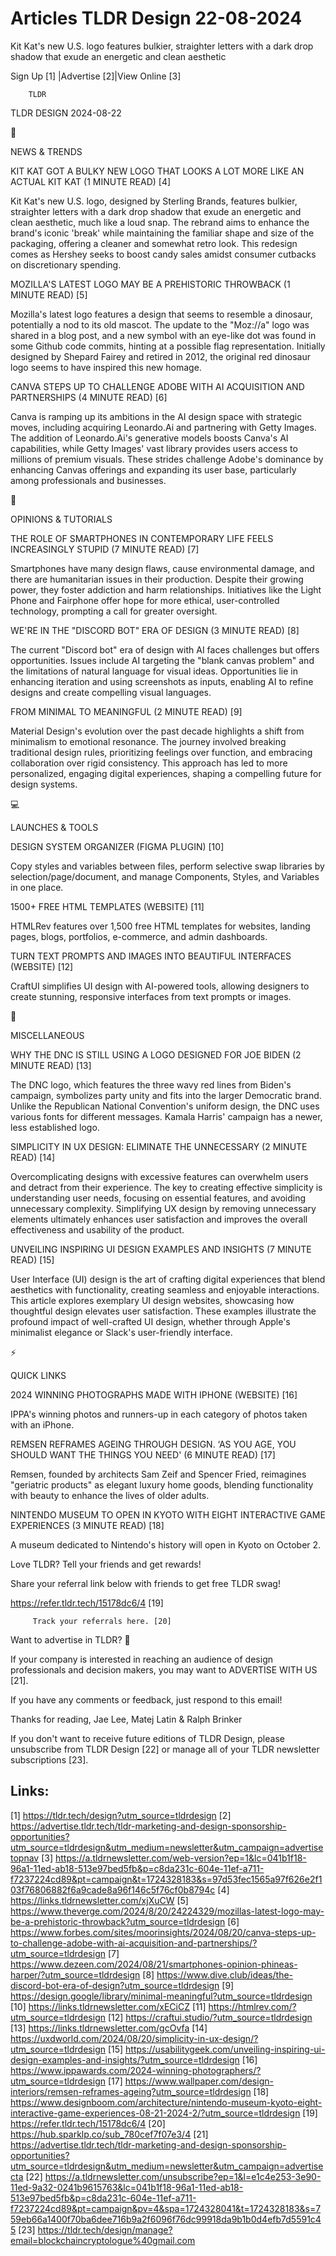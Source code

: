 # Articles TLDR Design 22-08-2024

Kit Kat's new U.S. logo features bulkier, straighter letters with a
dark drop shadow that exude an energetic and clean aesthetic  

 Sign Up [1] |Advertise [2]|View Online [3] 

		TLDR 

TLDR DESIGN 2024-08-22

📱 

NEWS & TRENDS

 KIT KAT GOT A BULKY NEW LOGO THAT LOOKS A LOT MORE LIKE AN ACTUAL KIT
KAT (1 MINUTE READ) [4] 

 Kit Kat's new U.S. logo, designed by Sterling Brands, features
bulkier, straighter letters with a dark drop shadow that exude an
energetic and clean aesthetic, much like a loud snap. The rebrand aims
to enhance the brand's iconic 'break' while maintaining the familiar
shape and size of the packaging, offering a cleaner and somewhat retro
look. This redesign comes as Hershey seeks to boost candy sales amidst
consumer cutbacks on discretionary spending. 

 MOZILLA'S LATEST LOGO MAY BE A PREHISTORIC THROWBACK (1 MINUTE READ)
[5] 

 Mozilla's latest logo features a design that seems to resemble a
dinosaur, potentially a nod to its old mascot. The update to the
"Moz://a" logo was shared in a blog post, and a new symbol with an
eye-like dot was found in some Github code commits, hinting at a
possible flag representation. Initially designed by Shepard Fairey and
retired in 2012, the original red dinosaur logo seems to have inspired
this new homage. 

 CANVA STEPS UP TO CHALLENGE ADOBE WITH AI ACQUISITION AND
PARTNERSHIPS (4 MINUTE READ) [6] 

 Canva is ramping up its ambitions in the AI design space with
strategic moves, including acquiring Leonardo.Ai and partnering with
Getty Images. The addition of Leonardo.Ai's generative models boosts
Canva's AI capabilities, while Getty Images' vast library provides
users access to millions of premium visuals. These strides challenge
Adobe's dominance by enhancing Canvas offerings and expanding its user
base, particularly among professionals and businesses. 

🚀 

OPINIONS & TUTORIALS

 THE ROLE OF SMARTPHONES IN CONTEMPORARY LIFE FEELS INCREASINGLY
STUPID (7 MINUTE READ) [7] 

 Smartphones have many design flaws, cause environmental damage, and
there are humanitarian issues in their production. Despite their
growing power, they foster addiction and harm relationships.
Initiatives like the Light Phone and Fairphone offer hope for more
ethical, user-controlled technology, prompting a call for greater
oversight. 

 WE'RE IN THE "DISCORD BOT" ERA OF DESIGN (3 MINUTE READ) [8] 

 The current "Discord bot" era of design with AI faces challenges but
offers opportunities. Issues include AI targeting the "blank canvas
problem" and the limitations of natural language for visual ideas.
Opportunities lie in enhancing iteration and using screenshots as
inputs, enabling AI to refine designs and create compelling visual
languages. 

 FROM MINIMAL TO MEANINGFUL (2 MINUTE READ) [9] 

 Material Design's evolution over the past decade highlights a shift
from minimalism to emotional resonance. The journey involved breaking
traditional design rules, prioritizing feelings over function, and
embracing collaboration over rigid consistency. This approach has led
to more personalized, engaging digital experiences, shaping a
compelling future for design systems. 

💻 

LAUNCHES & TOOLS

 DESIGN SYSTEM ORGANIZER (FIGMA PLUGIN) [10] 

 Copy styles and variables between files, perform selective swap
libraries by selection/page/document, and manage Components, Styles,
and Variables in one place. 

 1500+ FREE HTML TEMPLATES (WEBSITE) [11] 

 HTMLRev features over 1,500 free HTML templates for websites, landing
pages, blogs, portfolios, e-commerce, and admin dashboards. 

 TURN TEXT PROMPTS AND IMAGES INTO BEAUTIFUL INTERFACES (WEBSITE) [12]


 CraftUI simplifies UI design with AI-powered tools, allowing
designers to create stunning, responsive interfaces from text prompts
or images. 

🎁 

MISCELLANEOUS

 WHY THE DNC IS STILL USING A LOGO DESIGNED FOR JOE BIDEN (2 MINUTE
READ) [13] 

 The DNC logo, which features the three wavy red lines from Biden's
campaign, symbolizes party unity and fits into the larger Democratic
brand. Unlike the Republican National Convention's uniform design, the
DNC uses various fonts for different messages. Kamala Harris' campaign
has a newer, less established logo. 

 SIMPLICITY IN UX DESIGN: ELIMINATE THE UNNECESSARY (2 MINUTE READ)
[14] 

 Overcomplicating designs with excessive features can overwhelm users
and detract from their experience. The key to creating effective
simplicity is understanding user needs, focusing on essential
features, and avoiding unnecessary complexity. Simplifying UX design
by removing unnecessary elements ultimately enhances user satisfaction
and improves the overall effectiveness and usability of the product. 

 UNVEILING INSPIRING UI DESIGN EXAMPLES AND INSIGHTS (7 MINUTE READ)
[15] 

 User Interface (UI) design is the art of crafting digital experiences
that blend aesthetics with functionality, creating seamless and
enjoyable interactions. This article explores exemplary UI design
websites, showcasing how thoughtful design elevates user satisfaction.
These examples illustrate the profound impact of well-crafted UI
design, whether through Apple's minimalist elegance or Slack's
user-friendly interface. 

⚡ 

QUICK LINKS

 2024 WINNING PHOTOGRAPHS MADE WITH IPHONE (WEBSITE) [16] 

 IPPA's winning photos and runners-up in each category of photos taken
with an iPhone. 

 REMSEN REFRAMES AGEING THROUGH DESIGN. ‘AS YOU AGE, YOU SHOULD WANT
THE THINGS YOU NEED' (6 MINUTE READ) [17] 

 Remsen, founded by architects Sam Zeif and Spencer Fried, reimagines
"geriatric products" as elegant luxury home goods, blending
functionality with beauty to enhance the lives of older adults. 

 NINTENDO MUSEUM TO OPEN IN KYOTO WITH EIGHT INTERACTIVE GAME
EXPERIENCES (3 MINUTE READ) [18] 

 A museum dedicated to Nintendo's history will open in Kyoto on
October 2. 

Love TLDR? Tell your friends and get rewards!

 Share your referral link below with friends to get free TLDR swag! 

 https://refer.tldr.tech/15178dc6/4 [19] 

		 Track your referrals here. [20] 

Want to advertise in TLDR? 📰

 If your company is interested in reaching an audience of design
professionals and decision makers, you may want to ADVERTISE WITH US
[21]. 

 If you have any comments or feedback, just respond to this email! 

Thanks for reading, 
Jae Lee, Matej Latin & Ralph Brinker 

If you don't want to receive future editions of TLDR Design, please
unsubscribe from TLDR Design [22] or manage all of your TLDR
newsletter subscriptions [23]. 

 

Links:
------
[1] https://tldr.tech/design?utm_source=tldrdesign
[2] https://advertise.tldr.tech/tldr-marketing-and-design-sponsorship-opportunities?utm_source=tldrdesign&utm_medium=newsletter&utm_campaign=advertisetopnav
[3] https://a.tldrnewsletter.com/web-version?ep=1&lc=041b1f18-96a1-11ed-ab18-513e97bed5fb&p=c8da231c-604e-11ef-a711-f7237224cd89&pt=campaign&t=1724328183&s=97d53fec1565a97f626e2f103f76806882f6a9cade8a96f146c5f76cf0b8794c
[4] https://links.tldrnewsletter.com/xjXuCW
[5] https://www.theverge.com/2024/8/20/24224329/mozillas-latest-logo-may-be-a-prehistoric-throwback?utm_source=tldrdesign
[6] https://www.forbes.com/sites/moorinsights/2024/08/20/canva-steps-up-to-challenge-adobe-with-ai-acquisition-and-partnerships/?utm_source=tldrdesign
[7] https://www.dezeen.com/2024/08/21/smartphones-opinion-phineas-harper/?utm_source=tldrdesign
[8] https://www.dive.club/ideas/the-discord-bot-era-of-design?utm_source=tldrdesign
[9] https://design.google/library/minimal-meaningful?utm_source=tldrdesign
[10] https://links.tldrnewsletter.com/xECiCZ
[11] https://htmlrev.com/?utm_source=tldrdesign
[12] https://craftui.studio/?utm_source=tldrdesign
[13] https://links.tldrnewsletter.com/gcOvfa
[14] https://uxdworld.com/2024/08/20/simplicity-in-ux-design/?utm_source=tldrdesign
[15] https://usabilitygeek.com/unveiling-inspiring-ui-design-examples-and-insights/?utm_source=tldrdesign
[16] https://www.ippawards.com/2024-winning-photographers/?utm_source=tldrdesign
[17] https://www.wallpaper.com/design-interiors/remsen-reframes-ageing?utm_source=tldrdesign
[18] https://www.designboom.com/architecture/nintendo-museum-kyoto-eight-interactive-game-experiences-08-21-2024-2/?utm_source=tldrdesign
[19] https://refer.tldr.tech/15178dc6/4
[20] https://hub.sparklp.co/sub_780cef7f07e3/4
[21] https://advertise.tldr.tech/tldr-marketing-and-design-sponsorship-opportunities?utm_source=tldrdesign&utm_medium=newsletter&utm_campaign=advertisecta
[22] https://a.tldrnewsletter.com/unsubscribe?ep=1&l=e1c4e253-3e90-11ed-9a32-0241b9615763&lc=041b1f18-96a1-11ed-ab18-513e97bed5fb&p=c8da231c-604e-11ef-a711-f7237224cd89&pt=campaign&pv=4&spa=1724328041&t=1724328183&s=759eb66a1400f70ba6dee716b9a2f6096f76dc99918da9b1b0d4efb7d5591c45
[23] https://tldr.tech/design/manage?email=blockchaincryptologue%40gmail.com
